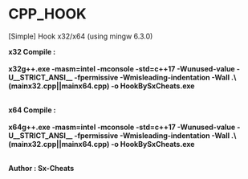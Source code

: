 # CPP_HOOK
[Simple] Hook x32/x64 (using mingw 6.3.0)

**x32 Compile :**<br/><br/>
**x32g++.exe -masm=intel -mconsole  -std=c++17 -Wunused-value -U__STRICT_ANSI__ -fpermissive -Wmisleading-indentation -Wall .\\(mainx32.cpp||mainx64.cpp) -o HookBySxCheats.exe**<br/><br/>

**x64 Compile :**<br/><br/>
**x64g++.exe -masm=intel -mconsole  -std=c++17 -Wunused-value   -U__STRICT_ANSI__ -fpermissive -Wmisleading-indentation -Wall .\\(mainx32.cpp||mainx64.cpp) -o HookBySxCheats.exe**<br/><br/>

**Author : Sx-Cheats**
